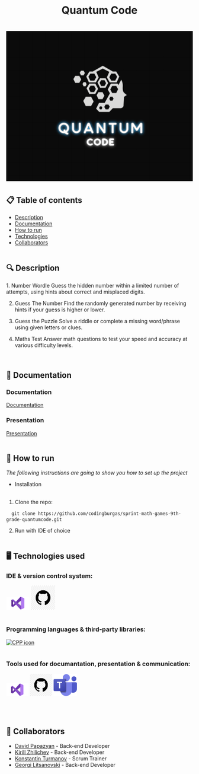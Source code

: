 <h1 align="center"> Quantum Code <h1>
 
<div align="center"> <img src="assets/Teamlogo.png" /> </div>
 
## 📋 Table of contents
  - [Description](#description)
  - [Documentation](#docs)
  - [How to run](#install)
  - [Technologies](#technologies)
  - [Collaborators](#collaborators)
<br></br>
## 🔍 Description <a name="description"></a>
<p> 1. Number Wordle
Guess the hidden number within a limited number of attempts, using hints about correct and misplaced digits.

2. Guess The Number
Find the randomly generated number by receiving hints if your guess is higher or lower.

3. Guess the Puzzle
Solve a riddle or complete a missing word/phrase using given letters or clues.

4. Maths Test
Answer math questions to test your speed and accuracy at various difficulty levels. </p>
<br>
 
## 📃 Documentation <a name="docs"></a>
 
### Documentation
 
[ Documentation](https://codingburgas-my.sharepoint.com/:w:/g/personal/gvlitsanowski23_codingburgas_bg/EaLVUubne4VAjRTHSAFY8hMBv5t6rflX-iU20n68C6Dmgg?e=0yIxnR)

### Presentation
[Presentation](https://codingburgas-my.sharepoint.com/:p:/g/personal/gvlitsanowski23_codingburgas_bg/EdbJRj33zV9Fh5vakgcFBIkBir99-7ks09U7Ol3WJkbXpA?e=Drr81v)
<br></br>
## 🚀 How to run <a name="install"></a>
*The following instructions are going to show you how to set up the project*
 
- Installation
<br></br>
1. Clone the repo:
```
  git clone https://github.com/codingburgas/sprint-math-games-9th-grade-quantumcode.git
```
 
2. Run with IDE of choice
<br></br>
## 🖥️ Technologies used <a name="technologies"></a>
 
### IDE & version control system:
 
<a href="https://code.visualstudio.com/"><img src="assets/VSlogo.png" alt="vs logo" width="63"/></a>
<a href="https://github.com/"><img src="assets/GitHublogo.png" alt="GitHub Icon" width="65"/></a>
<br></br>
### Programming languages & third-party libraries:
 
</a>
 
<a href="https://cplusplus.com/"> <img src="https://cdn-icons-png.flaticon.com/512/6132/6132222.png" alt="CPP icon" width="60"/></a>
<br></br>
### Tools used for documantation, presentation & communication:
 
<a href="https://visualstudio.microsoft.com/ru/"><img src="assets/VSlogo.png" alt="VS logo" width="60"/></a>
<a href="https://github.com/codingburgas/sprint-math-games-9th-grade-quantumcode"><img src="assets/GitHublogo.png" alt="github logo" width="60"/></a>
<a href="https://www.microsoft.com/en-us/microsoft-teams/group-chat-software"><img src="assets/Teamslogo.jpg" alt="Teams Icon" width="63"/></a>
<br></br>
<br></br>
## 🧑 Collaborators <a name="collaborators"></a>
- [David Papazyan](https://github.com/DHPapazian) - Back-end Developer
- [Kirill Zhilichev](https://github.com/KAGilichev) - Back-end Developer
- [Konstantin Turmanov](https://github.com/KSTurmanov) - Scrum Trainer
- [Georgi Litsanovski](https://github.com/GVLitsanowski) - Back-end Developer
